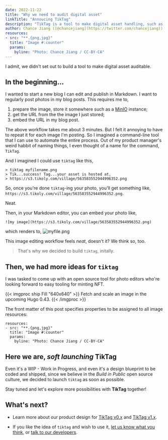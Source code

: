 ```yaml
---
date: 2022-11-22
title: "Why we need to audit digital asset"
linkTitle: "Annoucing TikTag"
description: "TikTag is a tool to make digital asset handling, such as photo, _auditable_."
author: Chance Jiang ([@chancejiang](https://twitter.com/chancejiang))
resources:
- src: "**.{png,jpg}"
  title: "Image #:counter"
  params:
    byline: "Photo: Chance Jiang / CC-BY-CA"
---
```


I admit, we didn't set out to build a tool to make digital asset auditable.

## In the beginning...

I wanted to start a new blog I can edit and publish in Markdown. I want to regularly post photos in my blog posts. This requires me to,

1. prepare the image, store it somewhere such as a [MinIO](https://min.io/) instance;
2. get the URL from the the image I just stored;
3. embed the URL in my blog post.

The above workflow takes me about 3 minutes. But I felt it annoying to have to repeat it for each image I'm posting. So I imagined a command-line tool that I can use to automate the entire process. Out of my product manager's weird habbit of naming things, I even thought of a name for the command, `TikTag`.

And I imagined I could use `tiktag` like this,
 ```
> tiktag myfilename.png
> Tik...success! Tag...your asset is hosted at,
> https://s3.tikoly.com/village/563583552944996352.png
```
So, once you're done `tiktag`-ing your photo, you'll get something like, `https://s3.tikoly.com/village/563583552944996352.png`.

Neat.

Then, in your Markdown editor, you can embed your photo like,
```
![my image](https://s3.tikoly.com/village/563583552944996352.png)
```
which renders to,
![myfile.png](https://s3.tikoly.com/village/563583552944996352.png)

This image editing workflow feels _neat_, doesn't it? We think so, too.

> That's why we decided to build `tiktag`, initally.

## Then, we had more ideas for `tiktag`

I was tasked to come up with an open source tool for photo editors who're looking forward to easy tooling for minting NFT.

{{< imgproc ship Fill "640x640" >}}
Fetch and scale an image in the upcoming Hugo 0.43.
{{< /imgproc >}}

The front matter of this post specifies properties to be assigned to all image resources:

```
resources:
- src: "**.{png,jpg}"
  title: "Image #:counter"
  params:
    byline: "Photo: Chance Jiang / CC-BY-CA"
```

## Here we are, _soft launching_ TikTag

Even it's a WIP - Work in Progress, and even it's a design blueprint to be coded and shipped, since we believe in the *Build in Public* open source culture, we decided to launch `tiktag` as soon as possible.

Stay tuned and let's explore more possibilities with **TikTag** together!

## What's next?

* Learn more about our product design for [TikTag v0.x](/blog/20221123/version-0.x-design/) and [TikTag v1.x](/blog/20221123/version-1.x-design/).

* If you like the idea of `tiktag` and wish to use it, [let us know what you think](https://github.com/tikoly-com/tiktag/issues), or [talk to our developers](https://join.slack.com/t/tiktag/shared_invite/zt-1kdvg6uwx-xruL~AMhYGgd0QezP66~PA).

